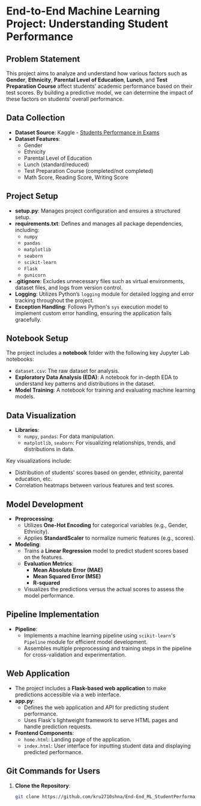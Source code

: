 # End-to-End Machine Learning Project: Understanding Student Performance

## Problem Statement
This project aims to analyze and understand how various factors such as **Gender**, **Ethnicity**, **Parental Level of Education**, **Lunch**, and **Test Preparation Course** affect students' academic performance based on their test scores. By building a predictive model, we can determine the impact of these factors on students’ overall performance.

## Data Collection
- **Dataset Source**: Kaggle - [Students Performance in Exams](https://www.kaggle.com/datasets/spscientist/students-performance-in-exams)
- **Dataset Features**: 
  - Gender
  - Ethnicity
  - Parental Level of Education
  - Lunch (standard/reduced)
  - Test Preparation Course (completed/not completed)
  - Math Score, Reading Score, Writing Score

## Project Setup
- **setup.py**: Manages project configuration and ensures a structured setup.
- **requirements.txt**: Defines and manages all package dependencies, including:
  - `numpy`
  - `pandas`
  - `matplotlib`
  - `seaborn`
  - `scikit-learn`
  - `Flask`
  - `gunicorn`
- **.gitignore**: Excludes unnecessary files such as virtual environments, dataset files, and logs from version control.
- **Logging**: Utilizes Python’s `logging` module for detailed logging and error tracking throughout the project.
- **Exception Handling**: Follows Python's `sys` execution model to implement custom error handling, ensuring the application fails gracefully.

## Notebook Setup
The project includes a **notebook** folder with the following key Jupyter Lab notebooks:
- `dataset.csv`: The raw dataset for analysis.
- **Exploratory Data Analysis (EDA)**: A notebook for in-depth EDA to understand key patterns and distributions in the dataset.
- **Model Training**: A notebook for training and evaluating machine learning models.

## Data Visualization
- **Libraries**: 
  - `numpy`, `pandas`: For data manipulation.
  - `matplotlib`, `seaborn`: For visualizing relationships, trends, and distributions in data.
  
Key visualizations include:
- Distribution of students' scores based on gender, ethnicity, parental education, etc.
- Correlation heatmaps between various features and test scores.

## Model Development
- **Preprocessing**:
  - Utilizes **One-Hot Encoding** for categorical variables (e.g., Gender, Ethnicity).
  - Applies **StandardScaler** to normalize numeric features (e.g., scores).
- **Modeling**:
  - Trains a **Linear Regression** model to predict student scores based on the features.
  - **Evaluation Metrics**: 
    - **Mean Absolute Error (MAE)**
    - **Mean Squared Error (MSE)**
    - **R-squared**
  - Visualizes the predictions versus the actual scores to assess the model performance.

## Pipeline Implementation
- **Pipeline**:
  - Implements a machine learning pipeline using `scikit-learn`'s `Pipeline` module for efficient model development.
  - Assembles multiple preprocessing and training steps in the pipeline for cross-validation and experimentation.

## Web Application
- The project includes a **Flask-based web application** to make predictions accessible via a web interface.
- **app.py**: 
  - Defines the web application and API for predicting student performance.
  - Uses Flask's lightweight framework to serve HTML pages and handle prediction requests.
- **Frontend Components**:
  - `home.html`: Landing page of the application.
  - `index.html`: User interface for inputting student data and displaying predicted performance.

## Git Commands for Users

1. **Clone the Repository**:
   ```bash
   git clone https://github.com/kru2710shna/End-End_ML_StudentPerformance.git
